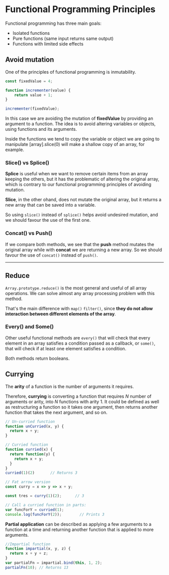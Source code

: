 # Functional Programming Principles

Functional programming has three main goals:

- Isolated functions
- Pure functions (same input returns same output)
- Functions with limited side effects

## Avoid mutation

One of the principles of functional programming is inmutability.

```javascript
const fixedValue = 4;

function incrementer(value) {
    return value + 1;
}

incrementer(fixedValue);
```

In this case we are avoiding the mutation of **fixedValue** by providing an argument to a function.
The idea is to avoid altering variables or objects, using functions and its arguments.

Inside the functions we tend to copy the variable or object we are going to manipulate [array].slice(0) will make a shallow copy of an array, for example.

### Slice() vs Splice()

**Splice** is useful when we want to remove certain items from an array keeping the others, but it has the problematic of altering the original array, which is contrary to our functional programming principles of avoiding mutation.

**Slice**, in the other ohand, does not mutate the original array, but it returns a new array that can be saved into a variable.

So using `slice()` instead of `splice()` helps avoid undesired mutation, and we should favour the use of the first one.

### Concat() vs Push()

If we compare both methods, we see that the **push** method mutates the original array while with **concat** we are returning a new array. So we should favour the use of `concat()` instead of `push()`.

---

## Reduce

`Array.prototype.reduce()` is the most general and useful of all array operations. We can solve almost any array processing problem with this method.

That's the main difference with `map()` `filter()`, since **they do not allow interaction between different elements of the array**.

### Every() and Some()

Other useful functional methods are `every()` that will check that every element in an array satisfies a condition passed as a callback, or `some()`, that will check if at least one element satisfies a condition.

Both methods return booleans.

## Currying

The **arity** of a function is the number of arguments it requires.

Therefore, **currying** is converting a function that requires *N* number of arguments or arity, into *N* functions with arity 1. It could be defined as well as restructuring a function so it takes one argument, then returns another function that takes the next argument, and so on.

```javascript
// Un-curried function
function unCurried(x, y) {
  return x + y;
}

// Curried function
function curried(x) {
  return function(y) {
    return x + y;
  }
}
curried(1)(2)       // Returns 3
```

```javascript
// Fat arrow version
const curry = x => y => x + y;

const tres = curry(1)(2);      // 3
```

```javascript
// Call a curried function in parts:
var funcForY = curried(1);
console.log(funcForY(2));        // Prints 3
```

**Partial application** can be described as applying a few arguments to a function at a time and returning another function that is applied to more arguments.

```javascript
//Impartial function
function impartial(x, y, z) {
  return x + y + z;
}
var partialFn = impartial.bind(this, 1, 2);
partialFn(10); // Returns 13
```
